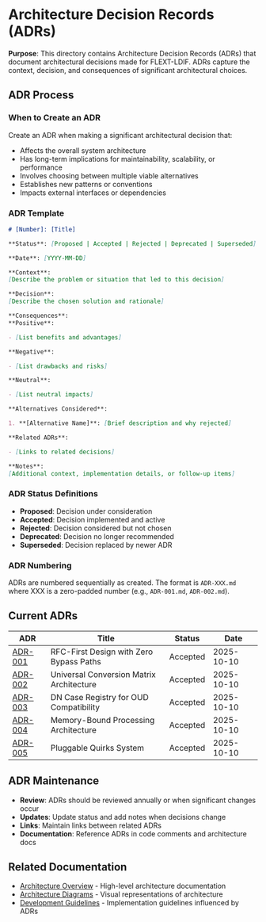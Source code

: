 # Architecture Decision Records (ADRs)

**Purpose**: This directory contains Architecture Decision Records (ADRs) that document architectural decisions made for FLEXT-LDIF. ADRs capture the context, decision, and consequences of significant architectural choices.

## ADR Process

### When to Create an ADR

Create an ADR when making a significant architectural decision that:

- Affects the overall system architecture
- Has long-term implications for maintainability, scalability, or performance
- Involves choosing between multiple viable alternatives
- Establishes new patterns or conventions
- Impacts external interfaces or dependencies

### ADR Template

```markdown
# [Number]: [Title]

**Status**: [Proposed | Accepted | Rejected | Deprecated | Superseded]

**Date**: [YYYY-MM-DD]

**Context**:
[Describe the problem or situation that led to this decision]

**Decision**:
[Describe the chosen solution and rationale]

**Consequences**:
**Positive**:

- [List benefits and advantages]

**Negative**:

- [List drawbacks and risks]

**Neutral**:

- [List neutral impacts]

**Alternatives Considered**:

1. **[Alternative Name]**: [Brief description and why rejected]

**Related ADRs**:

- [Links to related decisions]

**Notes**:
[Additional context, implementation details, or follow-up items]
```

### ADR Status Definitions

- **Proposed**: Decision under consideration
- **Accepted**: Decision implemented and active
- **Rejected**: Decision considered but not chosen
- **Deprecated**: Decision no longer recommended
- **Superseded**: Decision replaced by newer ADR

### ADR Numbering

ADRs are numbered sequentially as created. The format is `ADR-XXX.md` where XXX is a zero-padded number (e.g., `ADR-001.md`, `ADR-002.md`).

## Current ADRs

| ADR                                               | Title                                    | Status   | Date       |
| ------------------------------------------------- | ---------------------------------------- | -------- | ---------- |
| [ADR-001](ADR-001-rfc-first-design.md)            | RFC-First Design with Zero Bypass Paths  | Accepted | 2025-10-10 |
| [ADR-002](ADR-002-universal-conversion-matrix.md) | Universal Conversion Matrix Architecture | Accepted | 2025-10-10 |
| [ADR-003](ADR-003-dn-case-registry.md)            | DN Case Registry for OUD Compatibility   | Accepted | 2025-10-10 |
| [ADR-004](ADR-004-memory-bound-architecture.md)   | Memory-Bound Processing Architecture     | Accepted | 2025-10-10 |
| [ADR-005](ADR-005-pluggable-quirks-system.md)     | Pluggable Quirks System                  | Accepted | 2025-10-10 |

## ADR Maintenance

- **Review**: ADRs should be reviewed annually or when significant changes occur
- **Updates**: Update status and add notes when decisions change
- **Links**: Maintain links between related ADRs
- **Documentation**: Reference ADRs in code comments and architecture docs

## Related Documentation

- [Architecture Overview](../architecture-overview.md) - High-level architecture documentation
- [Architecture Diagrams](../diagrams/) - Visual representations of architecture
- [Development Guidelines](../development.md) - Implementation guidelines influenced by ADRs
